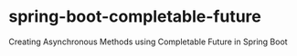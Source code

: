 # spring-boot-completable-future
Creating Asynchronous Methods using Completable Future in Spring Boot
